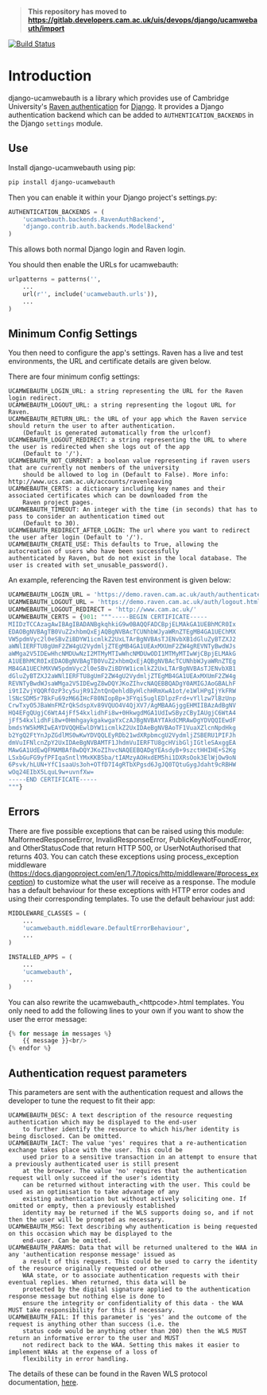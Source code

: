 > **This repository has moved to https://gitlab.developers.cam.ac.uk/uis/devops/django/ucamwebauth/import**

[![Build Status](https://travis-ci.org/uisautomation/django-ucamwebauth.svg?branch=master)](https://travis-ci.org/uisautomation/django-ucamwebauth)

# Introduction

django-ucamwebauth is a library which provides use of Cambridge University's 
[Raven authentication](http://raven.cam.ac.uk/) for [Django](https://www.djangoproject.com/). It provides a Django 
authentication backend which can be added to `AUTHENTICATION_BACKENDS` in the Django `settings` module.

## Use

Install django-ucamwebauth using pip:

```bash
pip install django-ucamwebauth
```

Then you can enable it within your Django project's settings.py:

```python
AUTHENTICATION_BACKENDS = (
    'ucamwebauth.backends.RavenAuthBackend',
    'django.contrib.auth.backends.ModelBackend'
)
```

This allows both normal Django login and Raven login.

You should then enable the URLs for ucamwebauth:

````python
urlpatterns = patterns('',
    ...
    url(r'', include('ucamwebauth.urls')),
    ...
)
````

## Minimum Config Settings

You then need to configure the app's settings. Raven has a live and test environments, the URL and certificate details 
are given below.

There are four minimum config settings:

```
UCAMWEBAUTH_LOGIN_URL: a string representing the URL for the Raven login redirect.
UCAMWEBAUTH_LOGOUT_URL: a string representing the logout URL for Raven.
UCAMWEBAUTH_RETURN_URL: the URL of your app which the Raven service should return the user to after authentication.
    (Default is generated automatically from the urlconf)
UCAMWEBAUTH_LOGOUT_REDIRECT: a string representing the URL to where the user is redirected when she logs out of the app
    (Default to '/').
UCAMWEBAUTH_NOT_CURRENT: a boolean value representing if raven users that are currently not members of the university
    should be allowed to log in (Default to False). More info: http://www.ucs.cam.ac.uk/accounts/ravenleaving
UCAMWEBAUTH_CERTS: a dictionary including key names and their associated certificates which can be downloaded from the
    Raven project pages.
UCAMWEBAUTH_TIMEOUT: An integer with the time (in seconds) that has to pass to consider an authentication timed out
    (Default to 30).
UCAMWEBAUTH_REDIRECT_AFTER_LOGIN: The url where you want to redirect the user after login (Default to '/').
UCAMWEBAUTH_CREATE_USE: This defaults to True, allowing the autocreation of users who have been successfully 
authenticated by Raven, but do not exist in the local database. The user is created with set_unusable_password().
```

An example, referencing the Raven test environment is given below:

```python
UCAMWEBAUTH_LOGIN_URL = 'https://demo.raven.cam.ac.uk/auth/authenticate.html'
UCAMWEBAUTH_LOGOUT_URL = 'https://demo.raven.cam.ac.uk/auth/logout.html'
UCAMWEBAUTH_LOGOUT_REDIRECT = 'http://www.cam.ac.uk/'
UCAMWEBAUTH_CERTS = {901: """-----BEGIN CERTIFICATE-----
MIIDzTCCAzagAwIBAgIBADANBgkqhkiG9w0BAQQFADCBpjELMAkGA1UEBhMCR0Ix
EDAOBgNVBAgTB0VuZ2xhbmQxEjAQBgNVBAcTCUNhbWJyaWRnZTEgMB4GA1UEChMX
VW5pdmVyc2l0eSBvZiBDYW1icmlkZ2UxLTArBgNVBAsTJENvbXB1dGluZyBTZXJ2
aWNlIERFTU8gUmF2ZW4gU2VydmljZTEgMB4GA1UEAxMXUmF2ZW4gREVNTyBwdWJs
aWMga2V5IDEwHhcNMDUwNzI2MTMyMTIwWhcNMDUwODI1MTMyMTIwWjCBpjELMAkG
A1UEBhMCR0IxEDAOBgNVBAgTB0VuZ2xhbmQxEjAQBgNVBAcTCUNhbWJyaWRnZTEg
MB4GA1UEChMXVW5pdmVyc2l0eSBvZiBDYW1icmlkZ2UxLTArBgNVBAsTJENvbXB1
dGluZyBTZXJ2aWNlIERFTU8gUmF2ZW4gU2VydmljZTEgMB4GA1UEAxMXUmF2ZW4g
REVNTyBwdWJsaWMga2V5IDEwgZ8wDQYJKoZIhvcNAQEBBQADgY0AMIGJAoGBALhF
i9tIZvjYQQRfOzP3cy5ujR91ZntQnQehldByHlchHRmXwA1ot/e1WlHPgIjYkFRW
lSNcSDM5r7BkFu69zM66IHcF80NIopBp+3FYqi5uglEDlpzFrd+vYllzw7lBzUnp
CrwTxyO5JBaWnFMZrQkSdspXv89VQUO4V4QjXV7/AgMBAAGjggEHMIIBAzAdBgNV
HQ4EFgQUgjC6WtA4jFf54kxlidhFi8w+0HkwgdMGA1UdIwSByzCByIAUgjC6WtA4
jFf54kxlidhFi8w+0HmhgaykgakwgaYxCzAJBgNVBAYTAkdCMRAwDgYDVQQIEwdF
bmdsYW5kMRIwEAYDVQQHEwlDYW1icmlkZ2UxIDAeBgNVBAoTF1VuaXZlcnNpdHkg
b2YgQ2FtYnJpZGdlMS0wKwYDVQQLEyRDb21wdXRpbmcgU2VydmljZSBERU1PIFJh
dmVuIFNlcnZpY2UxIDAeBgNVBAMTF1JhdmVuIERFTU8gcHVibGljIGtleSAxggEA
MAwGA1UdEwQFMAMBAf8wDQYJKoZIhvcNAQEEBQADgYEAsdyB+9szctHHIHE+S2Kg
LSxbGuFG9yfPFIqaSntlYMxKKB5ba/tIAMzyAOHxdEM5hi1DXRsOok3ElWjOw9oN
6Psvk/hLUN+YfC1saaUs3oh+OTfD7I4gRTbXPgsd6JgJQ0TQtuGygJdaht9cRBHW
wOq24EIbX5LquL9w+uvnfXw=
-----END CERTIFICATE-----
"""}
```

## Errors

There are five possible exceptions that can be raised using this module: MalformedResponseError, InvalidResponseError,
PublicKeyNotFoundError, and OtherStatusCode that return HTTP 500, or UserNotAuthorised that returns 403. You can catch 
these exceptions using process_exception middleware 
(https://docs.djangoproject.com/en/1.7/topics/http/middleware/#process_exception) to customize what the user will 
receive as a response. The module has a default behaviour for these exceptions with HTTP error codes and using their 
corresponding templates. To use the default behaviour just add:
 
```python
MIDDLEWARE_CLASSES = (
    ...
    'ucamwebauth.middleware.DefaultErrorBehaviour',
    ...
)

INSTALLED_APPS = (
    ...
    'ucamwebauth',
    ...
)
```

You can also rewrite the ucamwebauth_\<httpcode\>.html templates. You only need to add the following lines to your own if 
you want to show the user the error message:

```python
{% for message in messages %}
    {{ message }}<br/>
{% endfor %}
```


## Authentication request parameters

This parameters are sent with the authentication request and allows the developer to tune the request to fit their app:

```
UCAMWEBAUTH_DESC: A text description of the resource requesting authentication which may be displayed to the end-user
    to further identify the resource to which his/her identity is being disclosed. Can be omitted.
UCAMWEBAUTH_IACT: The value 'yes' requires that a re-authentication exchange takes place with the user. This could be
    used prior to a sensitive transaction in an attempt to ensure that a previously authenticated user is still present
    at the browser. The value 'no' requires that the authentication request will only succeed if the user's identity
    can be returned without interacting with the user. This could be used as an optimisation to take advantage of any
    existing authentication but without actively soliciting one. If omitted or empty, then a previously established
    identity may be returned if the WLS supports doing so, and if not then the user will be prompted as necessary.
UCAMWEBAUTH_MSG: Text describing why authentication is being requested on this occasion which may be displayed to the
    end-user. Can be omitted.
UCAMWEBAUTH_PARAMS: Data that will be returned unaltered to the WAA in any 'authentication response message' issued as
    a result of this request. This could be used to carry the identity of the resource originally requested or other
    WAA state, or to associate authentication requests with their eventual replies. When returned, this data will be
    protected by the digital signature applied to the authentication response message but nothing else is done to
    ensure the integrity or confidentiality of this data - the WAA MUST take responsibility for this if necessary.
UCAMWEBAUTH_FAIL: If this parameter is 'yes' and the outcome of the request is anything other than success (i.e. the
    status code would be anything other than 200) then the WLS MUST return an informative error to the user and MUST
    not redirect back to the WAA. Setting this makes it easier to implement WAAs at the expense of a loss of
    flexibility in error handling.
```

The details of these can be found in the Raven WLS protocol documentation,
[here](http://raven.cam.ac.uk/project/waa2wls-protocol.txt).
